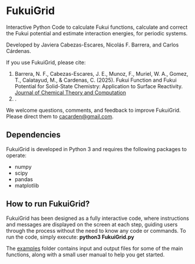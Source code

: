 # FukuiGrid

Interactive Python Code to calculate Fukui functions, calculate and correct the Fukui potential and estimate interaction energies, for periodic systems.

Developed by Javiera Cabezas-Escares, Nicolás F. Barrera, and Carlos Cárdenas.

If you use FukuiGrid, please cite:
1. Barrera, N. F., Cabezas-Escares, J. E., Munoz, F., Muriel, W. A., Gomez, T., Calatayud, M., & Cardenas, C. (2025). Fukui Function and Fukui Potential for Solid-State Chemistry: Application to Surface Reactivity. [Journal of Chemical Theory and Computation](https://pubs.acs.org/doi/10.1021/acs.jctc.5c00086?fig=fig10&ref=pdf#) 
2. .

We welcome questions, comments, and feedback to improve FukuiGrid. Please direct them to <a href="mailto:cacarden@gmail.com" style="color:blue;">cacarden@gmail.com</a>.

## Dependencies

FukuiGrid is developed in Python 3 and requires the following packages to operate:
- numpy
- scipy
- pandas
- matplotlib

## How to run FukuiGrid?
FukuiGrid has been designed as a fully interactive code, where instructions and messages are displayed on the screen at each step, guiding users through the process without the need to know any code or commands. To run the code, simply execute: **python3 FukuiGrid.py**

The [examples](https://github.com/cacarden/FukuiGrid/tree/main/examples) folder contains input and output files for some of the main functions, along with a small user manual to help you get started.
